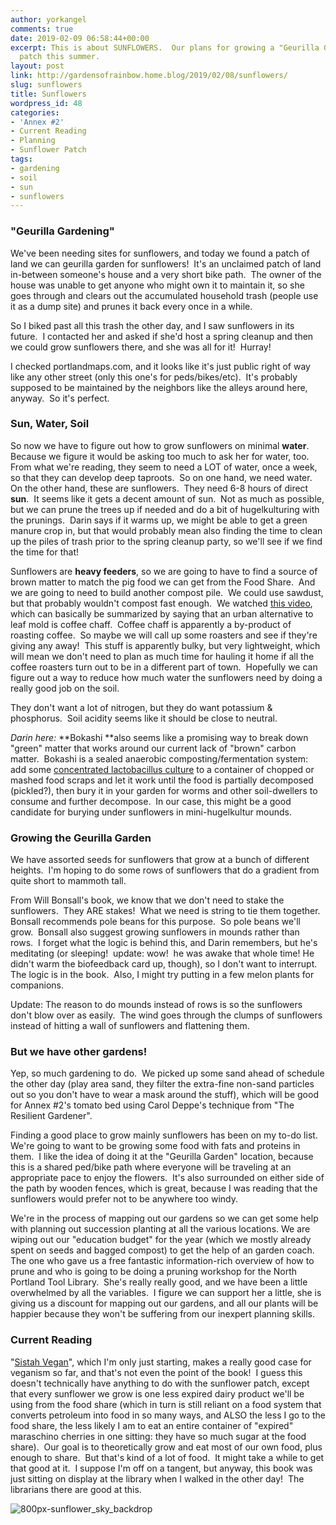 ```yaml
---
author: yorkangel
comments: true
date: 2019-02-09 06:58:44+00:00
excerpt: This is about SUNFLOWERS.  Our plans for growing a "Geurilla Garden" sunflower
  patch this summer.
layout: post
link: http://gardensofrainbow.home.blog/2019/02/08/sunflowers/
slug: sunflowers
title: Sunflowers
wordpress_id: 48
categories:
- 'Annex #2'
- Current Reading
- Planning
- Sunflower Patch
tags:
- gardening
- soil
- sun
- sunflowers
---
```


### "Geurilla Gardening"


We've been needing sites for sunflowers, and today we found a patch of land we can geurilla garden for sunflowers!  It's an unclaimed patch of land in-between someone's house and a very short bike path.  The owner of the house was unable to get anyone who might own it to maintain it, so she goes through and clears out the accumulated household trash (people use it as a dump site) and prunes it back every once in a while.

So I biked past all this trash the other day, and I saw sunflowers in its future.  I contacted her and asked if she'd host a spring cleanup and then we could grow sunflowers there, and she was all for it!  Hurray!

I checked portlandmaps.com, and it looks like it's just public right of way like any other street (only this one's for peds/bikes/etc).  It's probably supposed to be maintained by the neighbors like the alleys around here, anyway.  So it's perfect.


### Sun, Water, Soil


So now we have to figure out how to grow sunflowers on minimal **water**.  Because we figure it would be asking too much to ask her for water, too.  From what we're reading, they seem to need a LOT of water, once a week, so that they can develop deep taproots.  So on one hand, we need water.  On the other hand, these are sunflowers.  They need 6-8 hours of direct **sun**.  It seems like it gets a decent amount of sun.  Not as much as possible, but we can prune the trees up if needed and do a bit of hugelkulturing with the prunings.  Darin says if it warms up, we might be able to get a green manure crop in, but that would probably mean also finding the time to clean up the piles of trash prior to the spring cleanup party, so we'll see if we find the time for that!

Sunflowers are **heavy feeders**, so we are going to have to find a source of brown matter to match the pig food we can get from the Food Share.  And we are going to need to build another compost pile.  We could use sawdust, but that probably wouldn't compost fast enough.  We watched [this video](https://www.youtube.com/watch?v=f7_Lt1b-pdA), which can basically be summarized by saying that an urban alternative to leaf mold is coffee chaff.  Coffee chaff is apparently a by-product of roasting coffee.  So maybe we will call up some roasters and see if they're giving any away!  This stuff is apparently bulky, but very lightweight, which will mean we don't need to plan as much time for hauling it home if all the coffee roasters turn out to be in a different part of town.  Hopefully we can figure out a way to reduce how much water the sunflowers need by doing a really good job on the soil.

They don't want a lot of nitrogen, but they do want potassium & phosphorus.  Soil acidity seems like it should be close to neutral.

_Darin here:_ **Bokashi **also seems like a promising way to break down "green" matter that works around our current lack of "brown" carbon matter.  Bokashi is a sealed anaerobic composting/fermentation system: add some [concentrated lactobacillus culture](https://www.dudegrows.com/soup-lactobacillus-culture/) to a container of chopped or mashed food scraps and let it work until the food is partially decomposed (pickled?), then bury it in your garden for worms and other soil-dwellers to consume and further decompose.  In our case, this might be a good candidate for burying under sunflowers in mini-hugelkultur mounds.  _</Darin>_


### Growing the Geurilla Garden


We have assorted seeds for sunflowers that grow at a bunch of different heights.  I'm hoping to do some rows of sunflowers that do a gradient from quite short to mammoth tall.

From Will Bonsall's book, we know that we don't need to stake the sunflowers.  They ARE stakes!  What we need is string to tie them together.  Bonsall recommends pole beans for this purpose.  So pole beans we'll grow.  Bonsall also suggest growing sunflowers in mounds rather than rows.  I forget what the logic is behind this, and Darin remembers, but he's meditating (or sleeping!  update: wow!  he was awake that whole time! He didn't warm the biofeedback card up, though), so I don't want to interrupt.  The logic is in the book.  Also, I might try putting in a few melon plants for companions.

Update: The reason to do mounds instead of rows is so the sunflowers don't blow over as easily.  The wind goes through the clumps of sunflowers instead of hitting a wall of sunflowers and flattening them.


### But we have other gardens!


Yep, so much gardening to do.  We picked up some sand ahead of schedule the other day (play area sand, they filter the extra-fine non-sand particles out so you don't have to wear a mask around the stuff), which will be good for Annex #2's tomato bed using Carol Deppe's technique from "The Resilient Gardener".

Finding a good place to grow mainly sunflowers has been on my to-do list. We're going to want to be growing some food with fats and proteins in them.  I like the idea of doing it at the "Geurilla Garden" location, because this is a shared ped/bike path where everyone will be traveling at an appropriate pace to enjoy the flowers.  It's also surrounded on either side of the path by wooden fences, which is great, because I was reading that the sunflowers would prefer not to be anywhere too windy.

We're in the process of mapping out our gardens so we can get some help with planning out succession planting at all the various locations. We are wiping out our "education budget" for the year (which we mostly already spent on seeds and bagged compost) to get the help of an garden coach.  The one who gave us a free fantastic information-rich overview of how to prune and who is going to be doing a pruning workshop for the North Portland Tool Library.  She's really really good, and we have been a little overwhelmed by all the variables.  I figure we can support her a little, she is giving us a discount for mapping out our gardens, and all our plants will be happier because they won't be suffering from our inexpert planning skills.


### Current Reading


"[Sistah Vegan](https://multcolib.bibliocommons.com/item/show/2984737068)", which I'm only just starting, makes a really good case for veganism so far, and that's not even the point of the book!  I guess this doesn't technically have anything to do with the sunflower patch, except that every sunflower we grow is one less expired dairy product we'll be using from the food share (which in turn is still reliant on a food system that converts petroleum into food in so many ways, and ALSO the less I go to the food share, the less likely I am to eat an entire container of "expired" maraschino cherries in one sitting: they have so much sugar at the food share).  Our goal is to theoretically grow and eat most of our own food, plus enough to share.  But that's kind of a lot of food.  It might take a while to get that good at it.  I suppose I'm off on a tangent, but anyway, this book was just sitting on display at the library when I walked in the other day!  The librarians there are good at this.

![800px-sunflower_sky_backdrop](https://gardensofrainbowhome.files.wordpress.com/2019/02/800px-sunflower_sky_backdrop.jpg)
